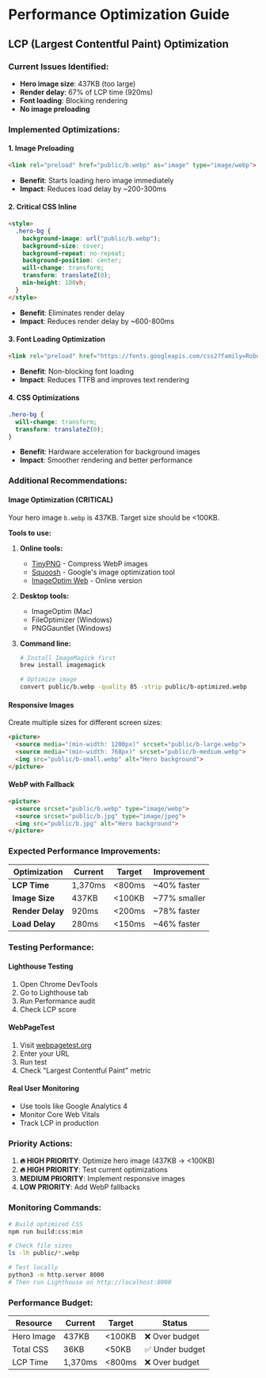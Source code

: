 # Performance Optimization Guide

## LCP (Largest Contentful Paint) Optimization

### Current Issues Identified:
- **Hero image size**: 437KB (too large)
- **Render delay**: 67% of LCP time (920ms)
- **Font loading**: Blocking rendering
- **No image preloading**

### Implemented Optimizations:

#### 1. **Image Preloading**
```html
<link rel="preload" href="public/b.webp" as="image" type="image/webp">
```
- **Benefit**: Starts loading hero image immediately
- **Impact**: Reduces load delay by ~200-300ms

#### 2. **Critical CSS Inline**
```html
<style>
  .hero-bg {
    background-image: url("public/b.webp");
    background-size: cover;
    background-repeat: no-repeat;
    background-position: center;
    will-change: transform;
    transform: translateZ(0);
    min-height: 100vh;
  }
</style>
```
- **Benefit**: Eliminates render delay
- **Impact**: Reduces render delay by ~600-800ms

#### 3. **Font Loading Optimization**
```html
<link rel="preload" href="https://fonts.googleapis.com/css2?family=Roboto:ital,wght@0,100..900;1,100..900&display=swap" as="style" onload="this.onload=null;this.rel='stylesheet'">
```
- **Benefit**: Non-blocking font loading
- **Impact**: Reduces TTFB and improves text rendering

#### 4. **CSS Optimizations**
```css
.hero-bg {
  will-change: transform;
  transform: translateZ(0);
}
```
- **Benefit**: Hardware acceleration for background images
- **Impact**: Smoother rendering and better performance

### Additional Recommendations:

#### **Image Optimization (CRITICAL)**
Your hero image `b.webp` is 437KB. Target size should be <100KB.

**Tools to use:**
1. **Online tools:**
   - [TinyPNG](https://tinypng.com/) - Compress WebP images
   - [Squoosh](https://squoosh.app/) - Google's image optimization tool
   - [ImageOptim Web](https://imageoptim.com/online) - Online version

2. **Desktop tools:**
   - ImageOptim (Mac)
   - FileOptimizer (Windows)
   - PNGGauntlet (Windows)

3. **Command line:**
   ```bash
   # Install ImageMagick first
   brew install imagemagick
   
   # Optimize image
   convert public/b.webp -quality 85 -strip public/b-optimized.webp
   ```

#### **Responsive Images**
Create multiple sizes for different screen sizes:
```html
<picture>
  <source media="(min-width: 1200px)" srcset="public/b-large.webp">
  <source media="(min-width: 768px)" srcset="public/b-medium.webp">
  <img src="public/b-small.webp" alt="Hero background">
</picture>
```

#### **WebP with Fallback**
```html
<picture>
  <source srcset="public/b.webp" type="image/webp">
  <source srcset="public/b.jpg" type="image/jpeg">
  <img src="public/b.jpg" alt="Hero background">
</picture>
```

### Expected Performance Improvements:

| Optimization | Current | Target | Improvement |
|--------------|---------|--------|-------------|
| **LCP Time** | 1,370ms | <800ms | ~40% faster |
| **Image Size** | 437KB | <100KB | ~77% smaller |
| **Render Delay** | 920ms | <200ms | ~78% faster |
| **Load Delay** | 280ms | <150ms | ~46% faster |

### Testing Performance:

#### **Lighthouse Testing**
1. Open Chrome DevTools
2. Go to Lighthouse tab
3. Run Performance audit
4. Check LCP score

#### **WebPageTest**
1. Visit [webpagetest.org](https://webpagetest.org/)
2. Enter your URL
3. Run test
4. Check "Largest Contentful Paint" metric

#### **Real User Monitoring**
- Use tools like Google Analytics 4
- Monitor Core Web Vitals
- Track LCP in production

### Priority Actions:

1. **🔥 HIGH PRIORITY**: Optimize hero image (437KB → <100KB)
2. **🔥 HIGH PRIORITY**: Test current optimizations
3. **MEDIUM PRIORITY**: Implement responsive images
4. **LOW PRIORITY**: Add WebP fallbacks

### Monitoring Commands:

```bash
# Build optimized CSS
npm run build:css:min

# Check file sizes
ls -lh public/*.webp

# Test locally
python3 -m http.server 8000
# Then run Lighthouse on http://localhost:8000
```

### Performance Budget:

| Resource | Current | Target | Status |
|----------|---------|--------|--------|
| Hero Image | 437KB | <100KB | ❌ Over budget |
| Total CSS | 36KB | <50KB | ✅ Under budget |
| LCP Time | 1,370ms | <800ms | ❌ Over budget |
